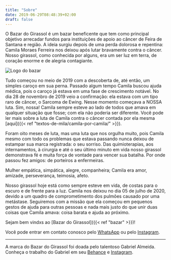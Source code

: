 ```yaml
---
title: "Sobre"
date: 2019-06-29T08:48:39+02:00
draft: false
---
```


O Bazar do Girassol é um bazar beneficente que tem como principal objetivo arrecadar fundos para instituições de apoio ao câncer de Feira de Santana e região. A ideia surgiu depois de uma perda dolorosa e repentina: Camila Moraes Ferreira nos deixou após lutar bravamente contra o câncer. Nosso girassol, como conhecida por alguns, era um ser luz em terra, de coração enorme e de alegria contagiante.

![Logo do bazar](/img/logo.png)

Tudo começou no meio de 2019 com a descoberta de, até então, um simples caroço em sua perna. Passado algum tempo Camila buscou ajuda médica, pois o caroço já estava em uma fase de crescimento notável. No dia 28 de novembro de 2019 veio a confirmação: ela estava com um tipo raro de câncer, o Sarcoma de Ewing. Nesse momento começava a NOSSA luta. Sim, nossa! Camila sempre esteve ao lado de todos que amava em qualquer situação que fosse; com ela não poderia ser diferente. Você pode ler mais sobre a luta de Camila contra o câncer contada por ela mesma [aqui]({{< ref "textos-de-mila/camila-por-camila/" >}}).

Foram oito meses de luta, mas uma luta que nos orgulha muito, pois Camila mesmo com todo os problemas que estava passando nunca deixou de estampar sua marca registrada: o seu sorriso. Das quimioterapias, aos internamentos, à cirurgia e até o seu último minuto em vida nosso girassol demonstrava fé e muita força de vontade para vencer sua batalha. Por onde passou fez amigos: de porteiros a enfermeiras.

Mulher empática, simpática, alegre, companheira; Camila era amor, amizade, perseverança, teimosia, afeto.

Nosso girassol hoje está como sempre esteve em vida, de costas para o escuro e de frente para a luz. Camila nos deixou no dia 05 de julho de 2020, devido a um quadro de comprometimento dos pulmões causado por uma metástase. Seguiremos com a missão que ela começou em pequenos gestos de ajuda para outras pessoas e nada mais justo do que unir duas coisas que Camila amava: coisa barata e ajuda ao próximo.

Sejam bem vindxs ao [Bazar do Girassol]({{< ref "bazar" >}})!

Você pode entrar em contato conosco pelo [WhatsApp](https://web.whatsapp.com/send?phone=557583216629)
ou pelo [Instagram](https://www.instagram.com/bazardogirassol_).

---

A marca do Bazar do Girassol foi doada pelo talentoso Gabriel Almeida.
Conheça o trabalho do Gabriel em seu [Behance](https://www.behance.net/gabrielalmeidadsg)
e [Instagram](https://www.instagram.com/gabrielalmeidadsg/).
